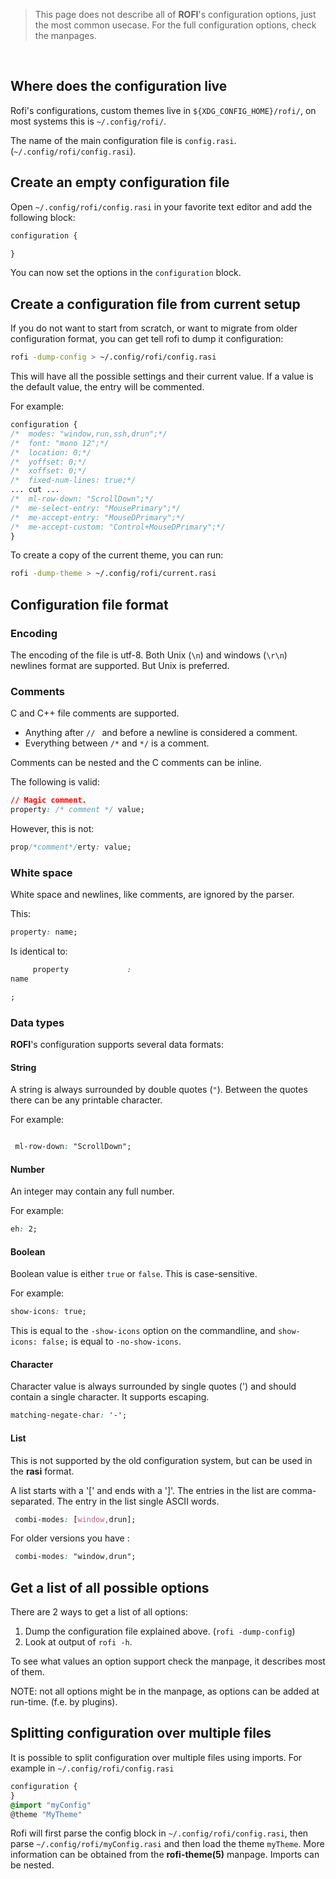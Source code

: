 > This page does not describe all of **ROFI**'s configuration options, just the
> most common usecase. For the full configuration options, check the manpages.

<br />

## Where does the configuration live

Rofi's configurations, custom themes live in `${XDG_CONFIG_HOME}/rofi/`, on
most systems this is `~/.config/rofi/`.

The name of the main configuration file is `config.rasi`. (`~/.config/rofi/config.rasi`).

## Create an empty configuration file

Open `~/.config/rofi/config.rasi` in your favorite text editor and add the
following block:

```css
configuration {

}
```
You can now set the options in the `configuration` block. 

## Create a configuration file from current setup

If you do not want to start from scratch, or want to migrate from older
configuration format, you can get tell rofi to dump it configuration:

```bash
rofi -dump-config > ~/.config/rofi/config.rasi
```

This will have all the possible settings and their current value.
If a value is the default value, the entry will be commented.

For example:
```css
configuration {               
/*  modes: "window,run,ssh,drun";*/
/*  font: "mono 12";*/
/*  location: 0;*/
/*  yoffset: 0;*/
/*  xoffset: 0;*/
/*  fixed-num-lines: true;*/
... cut ...
/*  ml-row-down: "ScrollDown";*/                                                                                        
/*  me-select-entry: "MousePrimary";*/                                                                                  
/*  me-accept-entry: "MouseDPrimary";*/                                                                                 
/*  me-accept-custom: "Control+MouseDPrimary";*/ 
}
```

To create a copy of the current theme, you can run:

```bash
rofi -dump-theme > ~/.config/rofi/current.rasi
```

## Configuration file format

### Encoding

The encoding of the file is utf-8. Both Unix (`\n`) and windows (`\r\n`)
newlines format are supported. But Unix is preferred.

### Comments

C and C++ file comments are supported.

  - Anything after  `// ` and before a newline is considered a comment.
  - Everything between `/*` and `*/` is a comment.

Comments can be nested and the C comments can be inline.

The following is valid:

```css
// Magic comment.
property: /* comment */ value;
```

However, this is not:

```css
prop/*comment*/erty: value;
```

### White space

White space and newlines, like comments, are ignored by the parser.

This:

```css
property: name;
```

Is identical to:

```css
     property             :
name

;
```

### Data types

**ROFI**'s configuration supports several data formats:

#### String

A string is always surrounded by double quotes (`"`). Between the quotes there
can be any printable character.

For example:

```css

 ml-row-down: "ScrollDown";
```

#### Number

An integer may contain any full number.
                                  
For example:                     
                                  
```css                             
eh: 2;                        
```                               

#### Boolean

Boolean value is either `true` or `false`. This is case-sensitive.

For example:

```css
show-icons: true;
```

This is equal to the `-show-icons` option on the commandline, and `show-icons:
false;` is equal to `-no-show-icons`.

#### Character

Character value is always surrounded by single quotes (') and should contain a
single character. It supports escaping.

```css
matching-negate-char: '-';
```

#### List

This is not supported by the old configuration system, but can be used in the
**rasi** format.

A list starts with a '[' and ends with a ']'. The entries in the list are
comma-separated. The entry in the list single ASCII words.

```css
 combi-modes: [window,drun];
```
For older versions you have :

```css
 combi-modes: "window,drun";
```

## Get a list of all possible options

There are 2 ways to get a list of all options:

1. Dump the configuration file explained above. (`rofi -dump-config`)
1. Look at output of `rofi -h`.

To see what values an option support check the manpage, it describes most of
them.

NOTE: not all options might be in the manpage, as options can be added at
run-time. (f.e. by plugins).

## Splitting configuration over multiple files

It is possible to split configuration over multiple files using imports. For
example in `~/.config/rofi/config.rasi`

```css
configuration {
}
@import "myConfig"
@theme "MyTheme"

```

Rofi will first parse the config block in `~/.config/rofi/config.rasi`, then
parse `~/.config/rofi/myConfig.rasi` and then load the theme `myTheme`.  More
information can be obtained from the **rofi-theme(5)** manpage.  Imports can be
nested.
